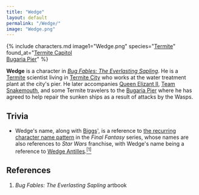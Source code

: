 ```yaml
---
title: "Wedge"
layout: default
permalink: "/Wedge/"
image: "Wedge.png"
---
```

{% include characters.md image1="Wedge.png" species="[Termite](/Termite)" found_at="[Termite Capitol](/Termite_Capitol)<br>[Bugaria Pier](/Bugaria_Pier)" %}

**Wedge** is a character in *[Bug Fables: The Everlasting Sapling](/Bug_Fables:_The_Everlasting_Sapling)*. He is a [Termite](/Termite) scientist living in [Termite City](/Termite_City) who works at the water treatment plant at the city's pier. He later accompanies [Queen Elizant II](/Queen_Elizant_II), [Team Snakemouth](/Team_Snakemouth), and some Termite travelers to the [Bugaria Pier](/Bugaria_Pier) where he has agreed to help repair the sunken ships as a result of attacks by the Wasps.

## Trivia
* Wedge's name, along with [Biggs](/Biggs)', is a reference to [the recurring character name pattern](/w:c:finalfantasy:Biggs_and_Wedge) in the *Final Fantasy* series, whose names are also references to *Star Wars* franchise, with Wedge's name being a reference to [Wedge Antilles](/w:c:starwars:Wedge_Antilles).[<sup>[1]</sup>](#references)

## References
1. *Bug Fables: The Everlasting Sapling* artbook